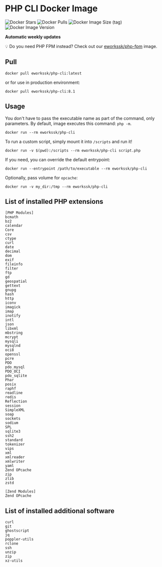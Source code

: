 # PHP CLI Docker Image

![Docker Stars](https://img.shields.io/docker/stars/eworkssk/php-cli?style=for-the-badge)
![Docker Pulls](https://img.shields.io/docker/pulls/eworkssk/php-cli?style=for-the-badge)
![Docker Image Size (tag)](https://img.shields.io/docker/image-size/eworkssk/php-cli/latest?style=for-the-badge)
![Docker Image Version](https://img.shields.io/docker/v/eworkssk/php-cli?label=PHP%20Version&style=for-the-badge)

**Automatic weekly updates**

💡 Do you need PHP FPM instead? Check out our [eworkssk/php-fpm](https://github.com/Eworkssk/docker-php-fpm) image.

## Pull
```
docker pull eworkssk/php-cli:latest
```
or for use in production environment:
```
docker pull eworkssk/php-cli:8.1
```

## Usage
You don't have to pass the executable name as part of the command, only parameters.
By default, image executes this command: `php -m`.
```
docker run --rm eworkssk/php-cli
```
To run a custom script, simply mount it into `/scripts` and run it!
```
docker run -v $(pwd):/scripts --rm eworkssk/php-cli script.php
```
If you need, you can override the default entrypoint:
```
docker run --entrypoint /path/to/executable --rm eworkssk/php-cli
```
Optionally, pass volume for `opcache`:
```
docker run -v my_dir:/tmp --rm eworkssk/php-cli
```

## List of installed PHP extensions
```
[PHP Modules]
bcmath
bz2
calendar
Core
csv
ctype
curl
date
decimal
dom
exif
fileinfo
filter
ftp
gd
geospatial
gettext
gnupg
hash
http
iconv
imagick
imap
inotify
intl
json
libxml
mbstring
mcrypt
mysqli
mysqlnd
oci8
openssl
pcre
PDO
pdo_mysql
PDO_OCI
pdo_sqlite
Phar
posix
raphf
readline
redis
Reflection
session
SimpleXML
soap
sockets
sodium
SPL
sqlite3
ssh2
standard
tokenizer
vips
xml
xmlreader
xmlwriter
yaml
Zend OPcache
zip
zlib
zstd

[Zend Modules]
Zend OPcache
```

## List of installed additional software
```
curl
git
ghostscript
jq
poppler-utils
rclone
ssh
unzip
zip
xz-utils
```

